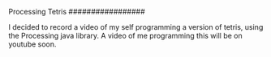 Processing Tetris
#################

I decided to record a video of my self programming a version of tetris, using the Processing java library. A video of me programming this will be on youtube soon.

